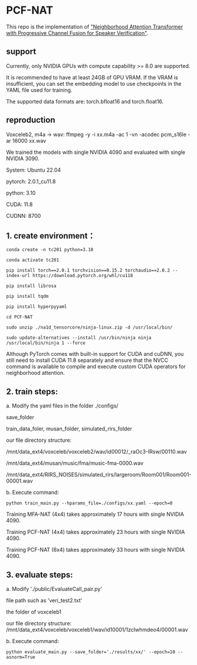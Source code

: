 # PCF-NAT
This repo is the implementation of ["Neighborhood Attention Transformer with Progressive Channel Fusion for Speaker Verification"](https://arxiv.org/abs/2405.12031).

## support
Currently, only NVIDIA GPUs with compute capability >= 8.0 are supported.

It is recommended to have at least 24GB of GPU VRAM. If the VRAM is insufficient, you can set the embedding model to use checkpoints in the YAML file used for training.

The supported data formats are: torch.bfloat16 and torch.float16.


## reproduction
Voxceleb2, m4a -> wav: ffmpeg -y -i xx.m4a -ac 1 -vn -acodec pcm_s16le -ar 16000 xx.wav

We trained the models with single NVIDIA 4090 and evaluated with single NVIDIA 3090.

System: Ubuntu 22.04

pytorch: 2.0.1_cu11.8

python: 3.10

CUDA: 11.8

CUDNN: 8700


## 1. create environment：
```
conda create -n tc201 python=3.10

conda activate tc201

pip install torch==2.0.1 torchvision==0.15.2 torchaudio==2.0.2 --index-url https://download.pytorch.org/whl/cu118

pip install librosa

pip install tqdm

pip install hyperpyyaml

cd PCF-NAT

sudo unzip ./na1d_tensorcore/ninja-linux.zip -d /usr/local/bin/

sudo update-alternatives --install /usr/bin/ninja ninja /usr/local/bin/ninja 1 --force
```

Although PyTorch comes with built-in support for CUDA and cuDNN, you still need to install CUDA 11.8 separately and ensure that the NVCC command is available to compile and execute custom CUDA operators for neighborhood attention.


## 2. train steps:

a. Modify the yaml files in the folder ./configs/

save_folder

train_data_foler, musan_folder, simulated_rirs_folder

our file directory structure:

/mnt/data_ext4/voxceleb/voxceleb2/wav/id00012/_raOc3-IRsw/00110.wav

/mnt/data_ext4/musan/music/fma/music-fma-0000.wav

/mnt/data_ext4/RIRS_NOISES/simulated_rirs/largeroom/Room001/Room001-00001.wav

b. Execute command: 
```
python train_main.py --hparams_file=./configs/xx.yaml --epoch=0
```
Training MFA-NAT (4x4) takes approximately 17 hours with single NVIDIA 4090.

Training PCF-NAT (4x4) takes approximately 23 hours with single NVIDIA 4090.

Training PCF-NAT (6x4) takes approximately 33 hours with single NVIDIA 4090.


## 3. evaluate steps:

a. Modify './public/EvaluateCall_pair.py'

file path such as 'veri_test2.txt'

the folder of voxceleb1

our file directory structure: /mnt/data_ext4/voxceleb/voxceleb1/wav/id10001/1zcIwhmdeo4/00001.wav

b. Execute command: 
```
python evaluate_main.py --save_folder='./results/xx/' --epoch=10 --asnorm=True
```
